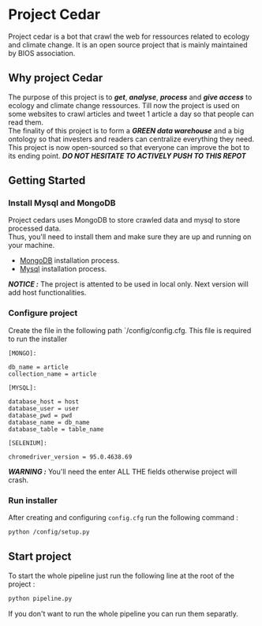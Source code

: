 # Project Cedar
Project cedar is a bot that crawl the web for ressources related to ecology and climate change. It is an open source project that is mainly maintained by BIOS association.

## Why project Cedar
The purpose of this project is to ***get***, ***analyse***, ***process*** and ***give access*** to ecology and climate change ressources. Till now the project is used on some websites to crawl articles and tweet 1 article a day so that people can read them.   
The finality of this project is to form a ***GREEN data warehouse*** and a big ontology so that investers and readers can centralize everything they need.   
This project is now open-sourced so that everyone can improve the bot to its ending point.    ***DO NOT HESITATE TO ACTIVELY PUSH TO THIS REPOT***  


## Getting Started
### Install Mysql and MongoDB

Project cedars uses MongoDB to store crawled data and mysql to store processed data.   
Thus, you'll need to install them and make sure they are up and running on your machine.   
- [MongoDB](https://docs.mongodb.com/manual/installation/) installation process.
- [Mysql](https://www.mysql.com/downloads/) installation process.   

***NOTICE :*** The project is attented to be used in local only. Next version will add host functionalities.   

### Configure project
Create the file in the following path `/config/config.cfg. This file is required to run the installer
```
[MONGO]:

db_name = article
collection_name = article

[MYSQL]:

database_host = host
database_user = user
database_pwd = pwd
database_name = db_name
database_table = table_name

[SELENIUM]:

chromedriver_version = 95.0.4638.69
```    
   
***WARNING :*** You'll need the enter ALL THE fields otherwise project will crash.

### Run installer
After creating and configuring `config.cfg` run the following command :

```bash
python /config/setup.py
```

## Start project
To start the whole pipeline just run the following line at the root of the project :
```bash
python pipeline.py
```

If you don't want to run the whole pipeline you can run them separatly.
